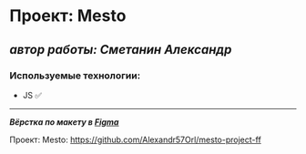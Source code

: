 # **Проект: Mesto**

## _автор работы: Cметанин Александр_

### Используемые технологии:

- JS :white_check_mark:

---

**_Вёрстка по макету в [Figma](https://www.figma.com/file/bjyvbKKJN2naO0ucURl2Z0/JavaScript.-Sprint-5?node-id=0%3A1)_**

Проект: Mesto: https://github.com/Alexandr57Orl/mesto-project-ff
